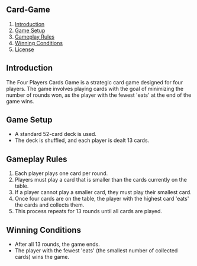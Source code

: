 


## Card-Game
1. [Introduction](#introduction)
2. [Game Setup](#game-setup)
3. [Gameplay Rules](#gameplay-rules)
4. [Winning Conditions](#winning-conditions)
5. [License](#license)


## Introduction
The Four Players Cards Game is a strategic card game designed for four players. The game involves playing cards with the goal of minimizing the number of rounds won, as the player with the fewest 'eats' at the end of the game wins.

## Game Setup
- A standard 52-card deck is used.
- The deck is shuffled, and each player is dealt 13 cards.

## Gameplay Rules
1. Each player plays one card per round.
2. Players must play a card that is smaller than the cards currently on the table.
3. If a player cannot play a smaller card, they must play their smallest card.
4. Once four cards are on the table, the player with the highest card 'eats' the cards and collects them.
5. This process repeats for 13 rounds until all cards are played.

## Winning Conditions
- After all 13 rounds, the game ends.
- The player with the fewest 'eats' (the smallest number of collected cards) wins the game.

